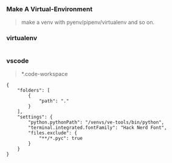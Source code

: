 ### Make A Virtual-Environment
> make a venv with pyenv/pipenv/virtualenv and so on.

### virtualenv

```
```



### vscode
> *.code-workspace

```
{
    "folders": [
        {
            "path": "."
        }
    ],
    "settings": {
        "python.pythonPath": "/venvs/ve-tools/bin/python",
        "terminal.integrated.fontFamily": "Hack Nerd Font",
        "files.exclude": {
            "**/*.pyc": true
        }
    }
}
```